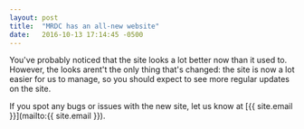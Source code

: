 ```yaml
---
layout: post
title:  "MRDC has an all-new website"
date:   2016-10-13 17:14:45 -0500
---
```


You've probably noticed that the site looks a lot better now than it used to.
However, the looks arent't the only thing that's changed: the site is now a
lot easier for us to manage, so you should expect to see more regular updates
on the site.

If you spot any bugs or issues with the new site, let us know at [{{ site.email }}](mailto:{{ site.email }}).
